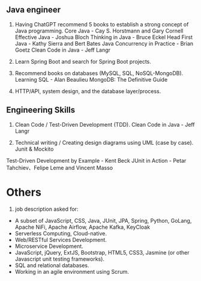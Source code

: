 ## Java engineer
1. Having ChatGPT recommend 5 books to establish a strong concept of Java programming.
Core Java - Cay S. Horstmann and Gary Cornell
Effective Java - Joshua Bloch
Thinking in Java - Bruce Eckel
Head First Java - Kathy Sierra and Bert Bates
Java Concurrency in Practice - Brian Goetz
Clean Code in Java - Jeff Langr

2. Learn Spring Boot and search for Spring Boot projects.

3. Recommend books on databases (MySQL, SQL, NoSQL-MongoDB).
Learning SQL - Alan Beaulieu
MongoDB: The Definitive Guide

4. HTTP/API, system design, and the database layer/process.


## Engineering Skills
1. Clean Code / Test-Driven Development (TDD).
Clean Code in Java - Jeff Langr

2. Technical writing / Creating design diagrams using UML (case by case).
Junit & Mockito

Test-Driven Development by Example - Kent Beck
JUnit in Action - Petar Tahchiev、Felipe Leme and Vincent Masso


# Others
1. job description asked for: 
- A subset of JavaScript, CSS, Java, JUnit, JPA, Spring, Python, GoLang, Apache NiFi, Apache Airflow, Apache Kafka, KeyCloak
- Serverless Computing, Cloud-native.
- Web/RESTful Services Development.
- Microservice Development.
- JavaScript, jQuery, ExtJS, Bootstrap, HTML5, CSS3, Jasmine (or other Javascript unit testing frameworks).
- SQL and relational databases.
- Working in an agile environment using Scrum.
